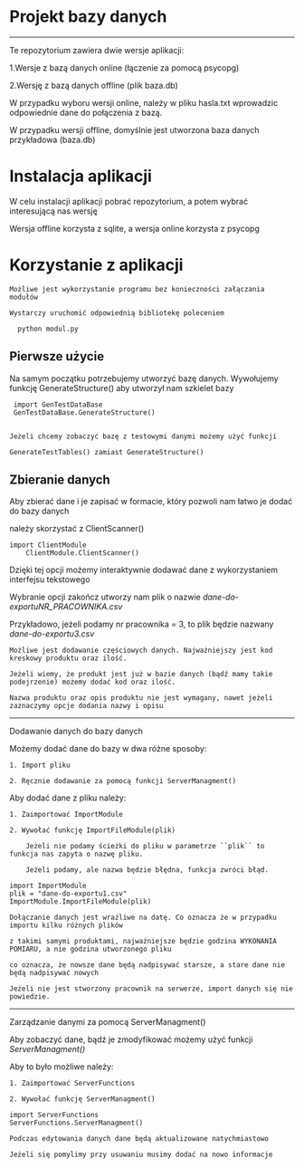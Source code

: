 # Projekt bazy danych

-------------------------------------------------
Te repozytorium zawiera dwie wersje aplikacji:

  1.Wersje z bazą danych online (łączenie za pomocą psycopg)

  2.Wersję z bazą danych offline (plik baza.db)

W przypadku wyboru wersji online, należy w pliku hasla.txt wprowadzic odpowiednie dane do połączenia z bazą.

W przypadku wersji offline, domyślnie jest utworzona baza danych przykładowa (baza.db)

Instalacja aplikacji
=========================

W celu instalacji aplikacji pobrać repozytorium, a potem wybrać interesującą nas wersję

Wersja offline korzysta z sqlite, a wersja online korzysta z psycopg


Korzystanie z aplikacji
=========================

	
	Możliwe jest wykorzystanie programu bez konieczności załączania modułów
	
	Wystarczy uruchomić odpowiednią bibliotekę poleceniem
	
	  python modul.py


Pierwsze użycie
-------------------------

Na samym początku potrzebujemy utworzyć bazę danych.
Wywołujemy funkcję GenerateStructure() aby utworzył nam szkielet bazy
	
     import GenTestDataBase
     GenTestDataBase.GenerateStructure()


	Jeżeli chcemy zobaczyć bazę z testowymi danymi możemy użyć funkcji
	
	GenerateTestTables() zamiast GenerateStructure()

Zbieranie danych
-------------------------

Aby zbierać dane i je zapisać w formacie, który pozwoli nam łatwo je dodać do bazy danych


należy skorzystać z ClientScanner()


	import ClientModule
        ClientModule.ClientScanner()

Dzięki tej opcji możemy interaktywnie dodawać dane z wykorzystaniem interfejsu tekstowego

Wybranie opcji zakończ utworzy nam plik o nazwie *dane-do-exportuNR_PRACOWNIKA.csv*

Przykładowo, jeżeli podamy nr pracownika = 3, to plik będzie nazwany *dane-do-exportu3.csv*


	Możliwe jest dodawanie częściowych danych. Najważniejszy jest kod kreskowy produktu oraz ilość.
	
	Jeżeli wiemy, że produkt jest już w bazie danych (bądź mamy takie podejrzenie) możemy dodać kod oraz ilość.
	
	Nazwa produktu oraz opis produktu nie jest wymagany, nawet jeżeli zaznaczymy opcje dodania nazwy i opisu

-----------------------------------
Dodawanie danych do bazy danych

Możemy dodać dane do bazy w dwa różne sposoby:

	1. Import pliku
	
	2. Ręcznie dodawanie za pomocą funkcji ServerManagment()
	
Aby dodać dane z pliku należy:

	1. Zaimportować ImportModule
	
	2. Wywołać funkcję ImportFileModule(plik)
	
		Jeżeli nie podamy ścieżki do pliku w parametrze ``plik`` to funkcja nas zapyta o nazwę pliku.
		
		Jeżeli podamy, ale nazwa będzie błędna, funkcja zwróci błąd.
	
	import ImportModule
	plik = "dane-do-exportu1.csv"
	ImportModule.ImportFileModule(plik)

	Dołączanie danych jest wrażliwe na datę. Co oznacza że w przypadku importu kilku różnych plików
	
	z takimi samymi produktami, najważniejsze będzie godzina WYKONANIA POMIARU, a nie godzina utworzonego pliku
	
	co oznacza, że nowsze dane będą nadpisywać starsze, a stare dane nie będą nadpisywać nowych
	
	Jeżeli nie jest stworzony pracownik na serwerze, import danych się nie powiedzie.
	


-------------------------------------------------
Zarządzanie danymi za pomocą ServerManagment()

Aby zobaczyć dane, bądź je zmodyfikować możemy użyć funkcji *ServerManagment()*

Aby to było możliwe należy:

	1. Zaimportować ServerFunctions
	
	2. Wywołać funkcję ServerManagment()
	
	import ServerFunctions
	ServerFunctions.ServerManagment()

	Podczas edytowania danych dane będą aktualizowane natychmiastowo
	
	Jeżeli się pomylimy przy usuwaniu musimy dodać na nowo informacje
